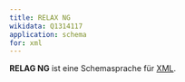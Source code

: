 ```yaml
---
title: RELAX NG
wikidata: Q1314117
application: schema
for: xml
---
```


**RELAG NG** ist eine Schemasprache für [XML](../xml).

<list-schemas format="relax-ng"/>

